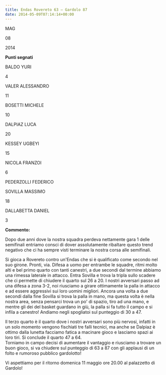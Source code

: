 ```yaml
---
title: Endas Rovereto 63 – Gardolo 87
date: 2014-05-09T07:14:14+00:00
---
```

MAG

08

2014

**Punti segnati**

BALDO YURI

4

VALER ALESSANDRO

11

BOSETTI MICHELE

10

DALPIAZ LUCA

20

KESSEY UGBEYI

15

NICOLA FRANZOI

6

PEDERZOLLI FEDERICO

SOVILLA MASSIMO

18

DALLABETTA DANIEL

3

**Commento:**

Dopo due anni dove la nostra squadra perdeva nettamente gara 1 delle semifinali entriamo consci di dover assolutamente ribaltare questo trend negativo che ci ha sempre visti terminare la nostra corsa alle semifinali.

Si gioca a Rovereto contro un'Endas che si è qualificato come secondo nel suo girone. Pronti, via. Difesa a uomo per entrambe le squadre, ritmi molto alti e bel primo quarto con tanti canestri, a due secondi dal termine abbiamo una rimessa laterale in attacco. Entra Sovilla e trova la tripla sullo scadere che ci permette di chiudere il quarto sul 26 a 20. I nostri avversari passo ad una difesa a zona 3-2, noi riusciamo a girare ottimamente la palla in attacco e ad essere aggressivi sui loro uomini migliori. Ancora una volta a due secondi dalla fine Sovilla si trova la palla in mano, ma questa volta è nella nostra area, senza pensarci trova un po' di spazio, tiro ad una mano, e mentre gli dei del basket guardano in giù, la palla si fa tutto il campo e si infila a canestro! Andiamo negli spogliatoi sul punteggio di 30 a 47.

Il terzo quarto è il quarto dove i nostri avversari sono più nervosi, infatti in un solo momento vengono fischiati tre falli tecnici, ma anche se Dalpiaz è ottimo dalla lunetta facciamo fatica a macinare gioco e lasciamo spazi ai loro tiri. Si conclude il quarto 47 a 64.  
Torniamo in campo decisi di aumentare il vantaggio e riusciamo a trovare un buon gioco, si va chiudere sul punteggio di 63 a 87 con gli applausi di un folto e rumoroso pubblico gardolotto!

Vi aspettiamo per il ritorno domenica 11 maggio ore 20.00 al palazzetto di Gardolo!